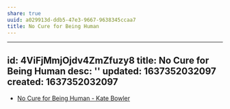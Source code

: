 ```yaml
---
share: true
uuid: a029913d-ddb5-47e3-9667-9638345ccaa7
title: No Cure for Being Human
---
```

---
id: 4ViFjMmjOjdv4ZmZfuzy8
title: No Cure for Being Human
desc: ''
updated: 1637352032097
created: 1637352032097
---

* [No Cure for Being Human - Kate Bowler](https://katebowler.com/no-cure-for-being-human/)